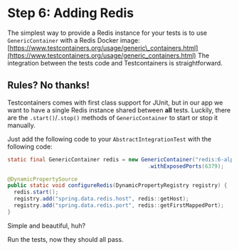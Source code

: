 # Step 6: Adding Redis

The simplest way to provide a Redis instance for your tests is to use `GenericContainer` with a Redis Docker image: [https://www.testcontainers.org/usage/generic\_containers.html](https://www.testcontainers.org/usage/generic_containers.html)
The integration between the tests code and Testcontainers is straightforward.  

## Rules? No thanks!

Testcontainers comes with first class support for JUnit, but in our app we want to have a single Redis instance shared between **all** tests. 
Luckily, there are the `.start()`/`.stop()` methods of `GenericContainer` to start or stop it manually.

Just add the following code to your `AbstractIntegrationTest` with the following code:

```java
static final GenericContainer redis = new GenericContainer("redis:6-alpine")
                                            .withExposedPorts(6379);

@DynamicPropertySource
public static void configureRedis(DynamicPropertyRegistry registry) {
  redis.start();
  registry.add("spring.data.redis.host", redis::getHost);
  registry.add("spring.data.redis.port", redis::getFirstMappedPort);
}
```

Simple and beautiful, huh?

Run the tests, now they should all pass.

